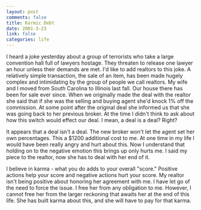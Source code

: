 ```yaml
--- 
layout: post
comments: false
title: Karmic Debt
date: 2001-3-23
link: false
categories: life
---
```

I heard a joke yesterday about a group of terrorists who take a large convention hall full of lawyers hostage. They threaten to release one lawyer an hour unless their demands are met. I'd like to add realtors to this joke. A relatively simple transaction, the sale of an item, has been made hugely complex and intimidating by the group of people we call realtors. My wife and I moved from South Carolina to Illinois last fall. Our house there has been for sale ever since. When we originally made the deal with the realtor she said that if she was the selling and buying agent she'd knock 1% off the commission. At some point after the original deal she informed us that she was going back to her previous broker. At the time I didn't think to ask about how this switch would effect our deal. I mean, a deal is a deal? Right?

It appears that a deal isn't a deal. The new broker won't let the agent set her own percentages. This a $1200 additional cost to me. At one time in my life I would have been really angry and hurt about this. Now I understand that holding on to the negative emotion this brings up only hurts me. I said my piece to the realtor, now she has to deal with her end of it.

I believe in karma - what you do adds to your overall "score." Positive actions help your score and negative actions hurt your score. My realtor isn't being positive about honoring her agreement with me. I have let go of the need to force the issue. I free her from any obligation to me. However, I cannot free her from the larger reckoning that awaits her at the end of this life. She has built karma about this, and she will have to pay for that karma.
